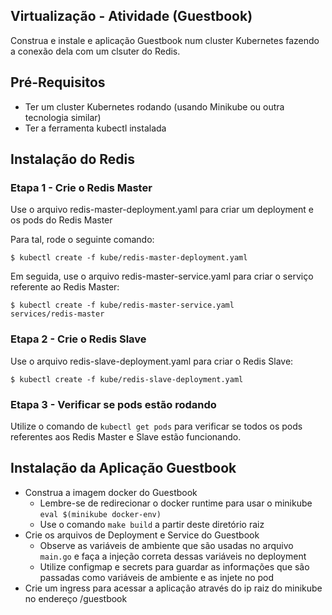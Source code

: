 ## Virtualização - Atividade (Guestbook)

Construa e instale e aplicação Guestbook num cluster Kubernetes fazendo a conexão dela com um clsuter do Redis.

## Pré-Requisitos
* Ter um cluster Kubernetes rodando (usando Minikube ou outra tecnologia similar)
* Ter a ferramenta kubectl instalada

## Instalação do Redis 

### Etapa 1 - Crie o Redis Master

Use o arquivo redis-master-deployment.yaml para criar um deployment e os pods do Redis Master

Para tal, rode o seguinte comando:

    $ kubectl create -f kube/redis-master-deployment.yaml
    
Em seguida, use o arquivo redis-master-service.yaml para criar o serviço referente ao Redis Master:

    $ kubectl create -f kube/redis-master-service.yaml
    services/redis-master

### Etapa 2 - Crie o Redis Slave

Use o arquivo redis-slave-deployment.yaml para criar o Redis Slave:

    $ kubectl create -f kube/redis-slave-deployment.yaml

### Etapa 3 - Verificar se pods estão rodando

Utilize o comando de `kubectl get pods` para verificar se todos os pods referentes aos Redis Master e Slave estão funcionando.


## Instalação da Aplicação Guestbook

* Construa a imagem docker do Guestbook 
    * Lembre-se de redirecionar o docker runtime para usar o minikube `eval $(minikube docker-env)`
    * Use o comando `make build` a partir deste diretório raiz
* Crie os arquivos de Deployment e Service do Guestbook
    * Observe as variáveis de ambiente que são usadas no arquivo `main.go` e faça a injeção correta dessas variáveis no deployment
    * Utilize configmap e secrets para guardar as informações que são passadas como variáveis de ambiente e as injete no pod
* Crie um ingress para acessar a aplicação através do ip raiz do minikube no endereço /guestbook